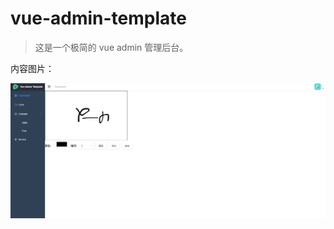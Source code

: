 # vue-admin-template

> 这是一个极简的 vue admin 管理后台。


内容图片：

![image-20240808142640589](https://github.com/balaGirl/vue-template/blob/dev/public/home.png)


